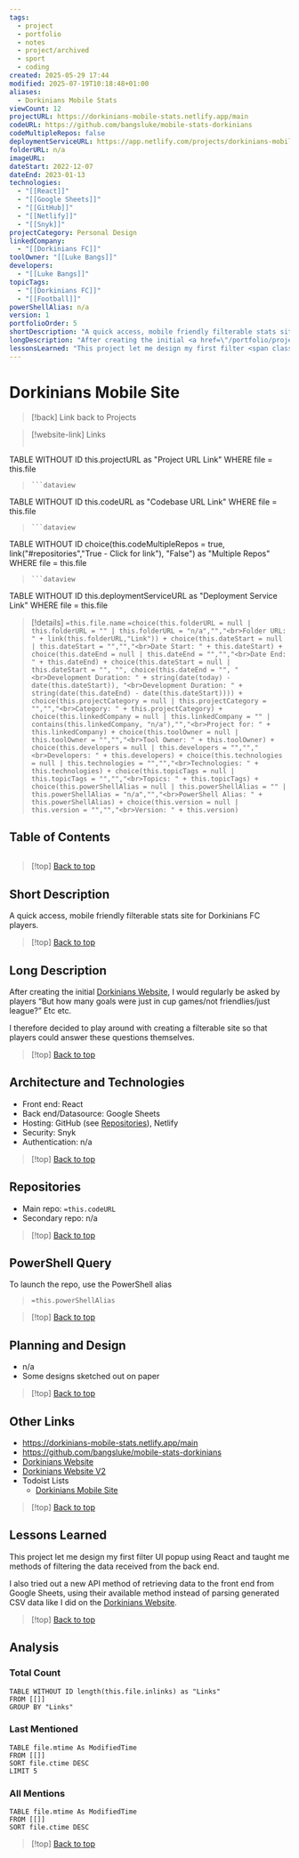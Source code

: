 ```yaml
---
tags:
  - project
  - portfolio
  - notes
  - project/archived
  - sport
  - coding
created: 2025-05-29 17:44
modified: 2025-07-19T10:18:48+01:00
aliases:
  - Dorkinians Mobile Stats
viewCount: 12
projectURL: https://dorkinians-mobile-stats.netlify.app/main
codeURL: https://github.com/bangsluke/mobile-stats-dorkinians
codeMultipleRepos: false
deploymentServiceURL: https://app.netlify.com/projects/dorkinians-mobile-stats/overview
folderURL: n/a
imageURL: 
dateStart: 2022-12-07
dateEnd: 2023-01-13
technologies:
  - "[[React]]"
  - "[[Google Sheets]]"
  - "[[GitHub]]"
  - "[[Netlify]]"
  - "[[Snyk]]"
projectCategory: Personal Design
linkedCompany:
  - "[[Dorkinians FC]]"
toolOwner: "[[Luke Bangs]]"
developers:
  - "[[Luke Bangs]]"
topicTags:
  - "[[Dorkinians FC]]"
  - "[[Football]]"
powerShellAlias: n/a
version: 1
portfolioOrder: 5
shortDescription: "A quick access, mobile friendly filterable stats site for <span class=\"theme-link\">Dorkinians FC</span> players."
longDescription: "After creating the initial <a href=\"/portfolio/projects/Dorkinians Website\" class=\"theme-link\">Dorkinians Website</a>, I would regularly be asked by players “But how many goals were just in cup games/not friendlies/just league?” Etc etc.\nI therefore decided to play around with creating a filterable site so that players could answer these questions themselves."
lessonsLearned: "This project let me design my first filter <span class=\"theme-link\">UI</span> popup using <span class=\"theme-link\">React</span> and taught me methods of filtering the data received from the back end.\nI also tried out a new <span class=\"theme-link\">API</span> method of retrieving data to the front end from <span class=\"theme-link\">Google Sheets</span>, using their available method instead of parsing generated <span class=\"theme-link\">CSV</span> data like I did on the <a href=\"/portfolio/projects/Dorkinians Website\" class=\"theme-link\">Dorkinians Website</a>."
---
```


# Dorkinians Mobile Site

> [!back] Link back to <span class="theme-link">Projects</span>

>[!website-link] Links
> ```dataview
TABLE WITHOUT ID this.projectURL as "Project URL Link"
WHERE file = this.file
>```
>```dataview
TABLE WITHOUT ID this.codeURL as "Codebase URL Link"
WHERE file = this.file
>```
>```dataview
TABLE WITHOUT ID choice(this.codeMultipleRepos = true, link("#repositories","True - Click for link"), "False") as "Multiple Repos"
WHERE file = this.file
>```
>```dataview
TABLE WITHOUT ID this.deploymentServiceURL as "Deployment Service Link"
WHERE file = this.file

>[!details]  `=this.file.name`
>`=choice(this.folderURL = null | this.folderURL = "" | this.folderURL = "n/a","","<br>Folder URL: " + link(this.folderURL,"Link")) + choice(this.dateStart = null | this.dateStart = "","","<br>Date Start: " + this.dateStart) + choice(this.dateEnd = null | this.dateEnd = "","","<br>Date End: " + this.dateEnd) + choice(this.dateStart = null | this.dateStart = "", "", choice(this.dateEnd = "", "<br>Development Duration: " + string(date(today) - date(this.dateStart)), "<br>Development Duration: " + string(date(this.dateEnd) - date(this.dateStart)))) + choice(this.projectCategory = null | this.projectCategory = "","","<br>Category: " + this.projectCategory) + choice(this.linkedCompany = null | this.linkedCompany = "" | contains(this.linkedCompany, "n/a"),"","<br>Project for: " + this.linkedCompany) + choice(this.toolOwner = null | this.toolOwner = "","","<br>Tool Owner: " + this.toolOwner) + choice(this.developers = null | this.developers = "","","<br>Developers: " + this.developers) + choice(this.technologies = null | this.technologies = "","","<br>Technologies: " + this.technologies) + choice(this.topicTags = null | this.topicTags = "","","<br>Topics: " + this.topicTags) + choice(this.powerShellAlias = null | this.powerShellAlias = "" | this.powerShellAlias = "n/a","","<br>PowerShell Alias: " + this.powerShellAlias) + choice(this.version = null | this.version = "","","<br>Version: " + this.version)`

## Table of Contents

```table-of-contents
```

>[!top] [Back to top](#Table%20of%20Contents)

## Short Description

A quick access, mobile friendly filterable stats site for <span class="theme-link">Dorkinians FC</span> players.

>[!top] [Back to top](#Table%20of%20Contents)

## Long Description

After creating the initial <a href="/portfolio/projects/Dorkinians Website" class="theme-link">Dorkinians Website</a>, I would regularly be asked by players “But how many goals were just in cup games/not friendlies/just league?” Etc etc.

I therefore decided to play around with creating a filterable site so that players could answer these questions themselves.

>[!top] [Back to top](#Table%20of%20Contents)

## Architecture and Technologies

- Front end: <span class="theme-link">React</span>
- Back end/Datasource: <span class="theme-link">Google Sheets</span>
- Hosting: <span class="theme-link">GitHub</span> (see [Repositories](#repositories)), <span class="theme-link">Netlify</span>
- Security: <span class="theme-link">Snyk</span>
- Authentication: n/a

>[!top] [Back to top](#Table%20of%20Contents)

## Repositories

- Main repo: `=this.codeURL`
- Secondary repo: n/a

>[!top] [Back to top](#Table%20of%20Contents)

## PowerShell Query

To launch the repo, use the <span class="theme-link">PowerShell</span> alias 

> `=this.powerShellAlias`

>[!top] [Back to top](#Table%20of%20Contents)

## Planning and Design

- n/a
- Some designs sketched out on paper

>[!top] [Back to top](#Table%20of%20Contents)

## Other Links

- https://dorkinians-mobile-stats.netlify.app/main
- https://github.com/bangsluke/mobile-stats-dorkinians
- <a href="/portfolio/projects/Dorkinians Website" class="theme-link">Dorkinians Website</a>
- <a href="/portfolio/projects/Dorkinians Website V2" class="theme-link">Dorkinians Website V2</a>
- <span class="theme-link">Todoist</span> Lists
	- [Dorkinians Mobile Site](https://todoist.com/showTask?id=6496470356&sync_id=6506077820)

>[!top] [Back to top](#Table%20of%20Contents)

## Lessons Learned

This project let me design my first filter <span class="theme-link">UI</span> popup using <span class="theme-link">React</span> and taught me methods of filtering the data received from the back end.

I also tried out a new <span class="theme-link">API</span> method of retrieving data to the front end from <span class="theme-link">Google Sheets</span>, using their available method instead of parsing generated <span class="theme-link">CSV</span> data like I did on the <a href="/portfolio/projects/Dorkinians Website" class="theme-link">Dorkinians Website</a>.

>[!top] [Back to top](#Table%20of%20Contents)

## Analysis

### Total Count

```dataview
TABLE WITHOUT ID length(this.file.inlinks) as "Links"
FROM [[]]
GROUP BY "Links"
```

### Last Mentioned

```dataview
TABLE file.mtime As ModifiedTime
FROM [[]]
SORT file.ctime DESC
LIMIT 5
```

### All Mentions

```dataview
TABLE file.mtime As ModifiedTime
FROM [[]]
SORT file.ctime DESC
```

>[!top] [Back to top](#Table%20of%20Contents)
